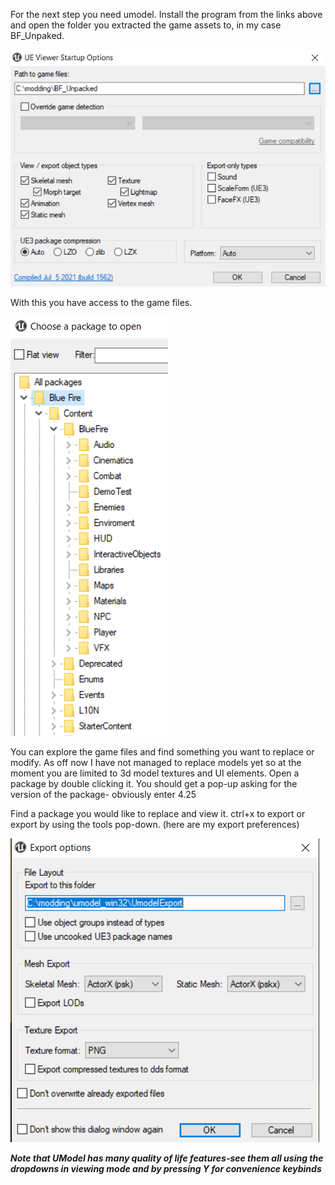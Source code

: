 For the next step you need umodel. Install the program from the links above and open the folder you extracted the game assets to, in my case BF_Unpaked.

![](Images/Umodel.PNG)

With this you have access to the game files.

![](Images/Umodel2.PNG)

You can explore the game files and find something you want to replace or modify. As off now I have not managed to replace models yet so at the moment you are limited to 3d model textures and UI elements. Open a package by double clicking it. You should get a pop-up asking for the version of the package- obviously enter 4.25

Find a package you would like to replace and view it. ctrl+x to export or export by using the tools pop-down. (here are my export preferences)

![](Images/Capture.PNG)

***Note that UModel has many quality of life features-see them all using the dropdowns in viewing mode and by pressing Y for convenience keybinds***

